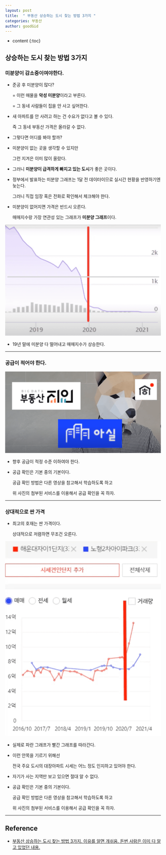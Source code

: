 ```yaml
---
layout: post
title:  " 부동산 상승하는 도시 찾는 방법 3가지 "
categories: 부동산
author: goodGid
---
```

* content
{:toc}

## 상승하는 도시 찾는 방법 3가지

### 미분양이 감소중이여야한다.

* 준공 후 미분양이 많다?

  = 이런 매물을 **악성 미분양**이라고 부른다.

  = 그 동네 사람들이 집을 안 사고 싶어한다.



* 새 아파트를 안 사려고 하는 건 수요가 없다고 볼 수 있다.

  즉 그 동네 부동산 가격은 올라갈 수 없다.

* 그렇다면 어디를 봐야 할까?

* 미분양이 없는 곳을 생각할 수 있지만 

  그런 지겨은 이미 많이 올랐다.

* 그러니 **미분양이 급격하게 빠지고 있는 도시**가 좋은 곳이다.

* 정부에서 발표하는 미분양 그래프는 1달 전 데이터이므로 실시간 현황을 반영하기엔 늦는다.

  그러니 직접 임장 혹은 전화로 확인해서 체크해야 한다.

* 미분양이 없어지면 가격은 반드시 오른다.

  매매지수랑 가장 연관성 있는 그래프가 **미분양 그래프**이다.

![](/assets/img/house/House-How-to-find-a-city-with-rising-real-estate_1.png)

* 19년 말에 미분양 다 떨어내고 매매지수가 상승한다.

---

### 공급이 적어야 한다.

![](/assets/img/house/House-How-to-find-a-city-with-rising-real-estate_2.png)

* 향후 공급이 적정 수준 이하여야 한다.

* 공급 확인은 기본 중의 기본이다.

  공급 확인 방법은 다른 영상을 참고해서 학습하도록 하고

  위 사진의 첨부된 서비스를 이용해서 공급 확인을 꼭 하자.

---

### 상대적으로 싼 가격

* 최고의 호재는 싼 가격이다.

  상대적으로 저렴하면 무조건 오른다.

![](/assets/img/house/House-How-to-find-a-city-with-rising-real-estate_3.png)

* 실제로 파란 그래프가 빨간 그래프를 따라간다.

* 이런 안목을 기르기 위해선 

  전국 주요 도시의 대장아파트 시세는 어느 정도 인지하고 있어야 한다.

* 자기가 사는 지역만 보고 있으면 절대 알 수 없다.


* 공급 확인은 기본 중의 기본이다.

  공급 확인 방법은 다른 영상을 참고해서 학습하도록 하고

  위 사진의 첨부된 서비스를 이용해서 공급 확인을 꼭 하자.


---

## Reference

* [부동산 상승하는 도시 찾는 방법 3가지. 이유를 알면 개쉬움. 돈번 사람은 이미 다 알고 있었던 내용.](https://www.youtube.com/watch?v=X0iyM7SccEg)
